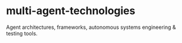# multi-agent-technologies
Agent architectures, frameworks, autonomous systems engineering &amp; testing tools.
